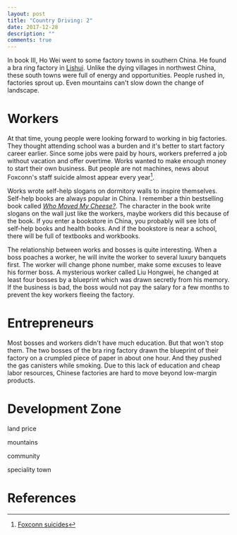 ```yaml
---
layout: post
title: "Country Driving: 2"
date: 2017-12-28
description: ""
comments: true
---
```

In book III, Ho Wei went to some factory towns in southern China. He found a bra ring factory in [Lishui](https://www.google.com/maps/place/Lishui,+Zhejiang,+China). Unlike the dying villages in northwest China, these south towns were full of energy and opportunities. People rushed in, factories sprout up. Even mountains can't slow down the change of landscape.

# Workers
At that time, young people were looking forward to working in big factories. They thought attending school was a burden and it's better to start factory career earlier. Since some jobs were paid by hours, workers preferred a job without vacation and offer overtime. Works wanted to make enough money to start their own business. But people are not machines, news about Foxconn's staff suicide almost appear every year[^1].

Works wrote self-help slogans on dormitory walls to inspire themselves. Self-help books are always popular in China. I remember a thin bestselling book called [*Who Moved My Cheese?*](https://www.wikiwand.com/en/Who_Moved_My_Cheese%3F). The character in the book write slogans on the wall just like the workers, maybe workers did this because of the book. If you enter a bookstore in China, you probably will see lots of self-help books and health books. And if the bookstore is near a school, there will be full of textbooks and workbooks.

The relationship between works and bosses is quite interesting. When a boss poaches a worker, he will invite the worker to several luxury banquets first. The worker will change phone number, make some excuses to leave his former boss. A mysterious worker called Liu Hongwei, he changed at least four bosses by a blueprint which was drawn secretly from his memory. If the business is bad, the boss would not pay the salary for a few months to prevent the key workers fleeing the factory.

# Entrepreneurs
Most bosses and workers didn't have much education. But that won't stop them. The two bosses of the bra ring factory drawn the blueprint of their factory on a crumpled piece of paper in about one hour. And they pushed the gas canisters while smoking. Due to this lack of education and cheap labor resources, Chinese factories are hard to move beyond low-margin products.

# Development Zone

land price

mountains

community

speciality town

# References
[^1]: [Foxconn suicides](https://www.wikiwand.com/en/Foxconn_suicides)